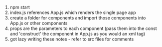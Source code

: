 1. npm start
2. index.js references App.js which renders the single page app
3. create a folder for components and import those components into App.js or other components
4. props are the parameters to each component (pass them into the const and 'construct' the component in App.js as you would an xml tag)
5. got lazy writing these notes - refer to src files for comments